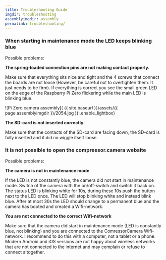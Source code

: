 ```yaml
---
title: Troubleshooting Guide
imgdir: troubleshooting
assemblyimgdir: assembly
permalink: troubleshooting/
---
```


### When starting in maintenance mode the LED keeps blinking blue

Possible problems:

**The spring-loaded connection pins are not making contact properly.**

Make sure that everything sits nice and tight and the 4 screws that connect the boards are not loose (However, be careful not to overtighten them. It just needs to be firm). If everything is correct you see the small green LED on the edge of the Raspberry Pi Zero flickering while the main LED is blinking blue.

![Pi Zero camera assembly]( {{ site.baseurl }}/assets/{{ page.assemblyimgdir }}/2054.jpg ){:.enable_lightbox}

<!-- (should look like this: http://digitalsolargraphy.com/assets/assembly/pi_act_led.jpg ) -->

**The SD-card is not inserted correctly.**

Make sure that the contacts of the SD-card are facing down, the SD-card is fully inserted and it did no wiggle itself loose.

### It is not possible to open the compressor.camera website

Possible problems:

**The camera is not in maintenance mode**

If the LED is not constantly blue, the camera did not start in maintenance mode.
Switch of the camera with the on/off-switch and switch it back on. The status LED is blinking white for 10s, during these 10s push the button next to the LED once. The LED will stop blinking white and instead blink blue. After at most 30s the LED should change to a permanent blue and the camera has booted and created a Wifi-network.

**You are not connected to the correct Wifi-network**

Make sure that the camera did start in maintenance mode (LED is constantly blue, not blinking) and you are connected to the ComressorCamera Wifi-network. I recommend to do this with a computer, not a tablet or a phone. Modern Android and iOS versions are not happy about wireless networks that are not connected to the internet and may complain or refuse to connect altogether.